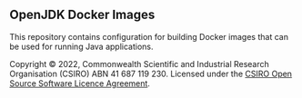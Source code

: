 ## OpenJDK Docker Images

This repository contains configuration for building Docker images that can be used for running Java applications.

Copyright © 2022, Commonwealth Scientific and Industrial Research Organisation (CSIRO) ABN 41 687 119 230. Licensed under the [CSIRO Open Source Software Licence Agreement](./LICENSE.md).
